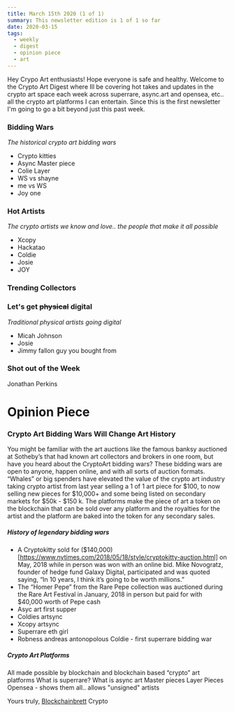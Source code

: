 ```yaml
---
title: March 15th 2020 (1 of 1)
summary: This newsletter edition is 1 of 1 so far
date: 2020-03-15
tags:
  - weekly
  - digest
  - opinion piece
  - art
---
```


Hey Crypo Art enthusiasts! Hope everyone is safe and healthy.
Welcome to the Crypto Art Digest where Ill be covering hot takes 
and updates in the crypto art space each week across superrare, 
async.art and opensea, etc.. all the crypto art platforms I can 
entertain. Since this is the first newsletter I'm going to go a 
bit beyond just this past week.

### Bidding Wars 
*The historical crypto art bidding wars*

* Crypto kitties
* Async Master piece
* Colie Layer
* WS vs shayne
* me vs WS
* Joy one

### Hot Artists
*The crypto artists we know and love.. the people that make it
all possible*

* Xcopy
* Hackatao
* Coldie
* Josie
* JOY


### Trending Collectors 

### Let's get ~~physical~~ digital
*Traditional physical artists going digital*

* Micah Johnson
* Josie
* Jimmy fallon guy you bought from

### Shot out of the Week

Jonathan Perkins

# Opinion Piece

### Crypto Art Bidding Wars Will Change Art History 

You might be familiar with the art auctions like the famous banksy
auctioned at Sotheby’s that had known art collectors and brokers in
one room, but have you heard about the CryptoArt bidding wars? These
bidding wars are open to anyone, happen online, and with all sorts 
of auction formats. “Whales” or big spenders have elevated the value 
of  the crypto art industry taking crypto artist from last year selling 
a 1 of 1 art piece for $100, to now selling new pieces for $10,000+ 
and some being listed on secondary markets for $50k - $150 k. The 
platforms make the piece of art a token on the blockchain that can be sold over any platform and the royalties for the artist and the platform are baked into the token for any secondary sales.

##### History of legendary bidding wars
* A Cryptokitty sold for ($140,000)[https://www.nytimes.com/2018/05/18/style/cryptokitty-auction.html] on May, 2018 while in person was won with an online bid. Mike Novogratz, founder of hedge fund Galaxy Digital, participated and was quoted saying, “In 10 years, I think it’s going to be worth millions.”
* The “Homer Pepe” from the Rare Pepe collection was auctioned during the Rare Art Festival in January, 2018 in person but paid for with $40,000 worth of Pepe cash 
* Asyc art first supper 
* Coldies artsync
* Xcopy artsync
* Superrare eth girl
* Robness andreas antonopolous Coldie - first superrare bidding war

##### Crypto Art Platforms
All made possible by blockchain and blockchain based “crypto” art platforms
What is superrare?
What is async art 
Master pieces
Layer Pieces
Opensea - shows them all.. allows "unsigned" artists




Yours truly,
[Blockchainbrett](https://twitter.com/web3brett)
Crypto